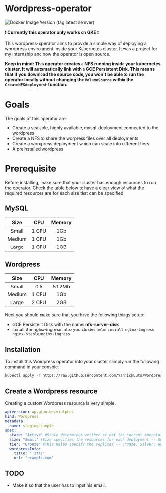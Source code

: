 # Wordpress-operator

![Docker Image Version (tag latest semver)](https://img.shields.io/docker/v/yannickl/wordpress-operator/latest?logo=Docker&logoColor=white&style=for-the-badge)

**❗ Currently this operator only works on GKE ❗**

This wordpress-operator aims to provide a simple way of deploying a wordpress environment inside your Kubernetes cluster.
It was a project for my internship and now the operator is open source.


**Keep in mind: This operator creates a NFS running inside your kubernetes cluster. It will automatically link with a GCE Persistent Disk. This means that if you download the source code, you won't be able to run the operator locally without changing the `VolumeSource` within the `CreateNFSdeployment` function.**

# Goals
The goals of this operator are:

 - Create a scalable, highly available, mysql-deployment connected to the wordpress
 - Create a NFS to share the worpress files over all deployments
 - Create a wordpress deployment which can scale into different tiers
 - A preinstalled wordpress
 

# Prerequisite
Before installing, make sure that your cluster has enough resources to run the operator. Check the table below to have a clear view of what the required resources are for each size that can be specified.

## MySQL
| Size   | CPU   | Memory |
|:------:|:-----:|:------:|
| Small  | 1 CPU | 1Gb    |
| Medium | 1 CPU | 1Gb    |
| Large  | 1 CPU | 1GB    |

## Wordpress
| Size   | CPU   | Memory |
|:------:|:-----:|:------:|
| Small  | 0.5   | 512Mb  |
| Medium | 1 CPU | 1Gb    |
| Large  | 2 CPU | 2GB    |

Next you should make sure that you have the following things setup:

- GCE Persistent Disk with the name: **nfs-server-disk**
- install the nginx-ingress intro you cluster `helm install nginx-ingress nginx-stable/nginx-ingress`


## Installation
To install this Wordpress operator into your cluster slimply run the following command in your console.

```bash
kubectl apply -f https://raw.githubusercontent.com/YannickLuts/Wordpress-operator/master/installation/wordpress-operator.yaml
```

## Create a Wordpress resource
Creating a custom Wordpress resource is very simple.

```yaml
apiVersion: wp.gluo.be/v1alpha1
kind: Wordpress
metadata:
  name: staging-sample
spec:
  state: "Active" #State determines weither or not the current operator should run resources -- If archived, every resources is created but replicas will be set to 0
  size: "Small" #Size specifies the resources for each deployment -- Small, Medium, Large
  tier: "Bronze" #This helps specify the replicas -- Bronze, Silver, Gold
  wordpressInfo:
    title: "Title"
    url: "example.com"
```
## TODO
 - Make it so that the user has to input his email.

